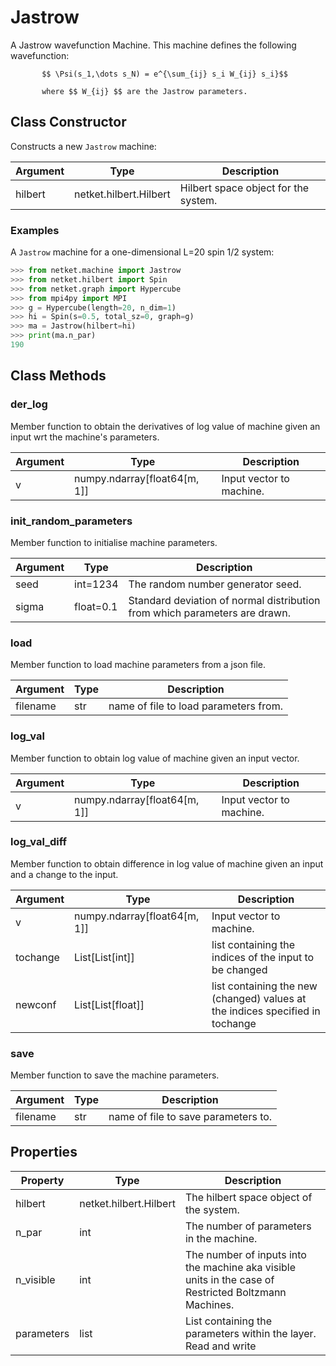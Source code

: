 # Jastrow
A Jastrow wavefunction Machine. This machine defines the following
           wavefunction:

           $$ \Psi(s_1,\dots s_N) = e^{\sum_{ij} s_i W_{ij} s_i}$$

           where $$ W_{ij} $$ are the Jastrow parameters.

## Class Constructor
Constructs a new ``Jastrow`` machine:

|Argument|         Type         |            Description             |
|--------|----------------------|------------------------------------|
|hilbert |netket.hilbert.Hilbert|Hilbert space object for the system.|


### Examples
A ``Jastrow`` machine for a one-dimensional L=20 spin 1/2
system:

```python
>>> from netket.machine import Jastrow
>>> from netket.hilbert import Spin
>>> from netket.graph import Hypercube
>>> from mpi4py import MPI
>>> g = Hypercube(length=20, n_dim=1)
>>> hi = Spin(s=0.5, total_sz=0, graph=g)
>>> ma = Jastrow(hilbert=hi)
>>> print(ma.n_par)
190

```



## Class Methods 
### der_log
Member function to obtain the derivatives of log value of
machine given an input wrt the machine's parameters.

|Argument|            Type            |      Description       |
|--------|----------------------------|------------------------|
|v       |numpy.ndarray[float64[m, 1]]|Input vector to machine.|


### init_random_parameters
Member function to initialise machine parameters.

|Argument|  Type   |                               Description                                |
|--------|---------|--------------------------------------------------------------------------|
|seed    |int=1234 |The random number generator seed.                                         |
|sigma   |float=0.1|Standard deviation of normal distribution from which parameters are drawn.|


### load
Member function to load machine parameters from a json file.

|Argument|Type|             Description             |
|--------|----|-------------------------------------|
|filename|str |name of file to load parameters from.|


### log_val
Member function to obtain log value of machine given an input
vector.

|Argument|            Type            |      Description       |
|--------|----------------------------|------------------------|
|v       |numpy.ndarray[float64[m, 1]]|Input vector to machine.|


### log_val_diff
Member function to obtain difference in log value of machine
given an input and a change to the input.

|Argument|            Type            |                                 Description                                 |
|--------|----------------------------|-----------------------------------------------------------------------------|
|v       |numpy.ndarray[float64[m, 1]]|Input vector to machine.                                                     |
|tochange|List[List[int]]             |list containing the indices of the input to be changed                       |
|newconf |List[List[float]]           |list containing the new (changed) values at the indices specified in tochange|


### save
Member function to save the machine parameters.

|Argument|Type|            Description            |
|--------|----|-----------------------------------|
|filename|str |name of file to save parameters to.|


## Properties

| Property |         Type         |                                                   Description                                                    |
|----------|----------------------|------------------------------------------------------------------------------------------------------------------|
|hilbert   |netket.hilbert.Hilbert| The hilbert space object of the system.                                                                          |
|n_par     |int                   | The number of parameters in the machine.                                                                         |
|n_visible |int                   | The number of inputs into the machine aka visible units in             the case of Restricted Boltzmann Machines.|
|parameters|list                  | List containing the parameters within the layer.             Read and write                                      |

